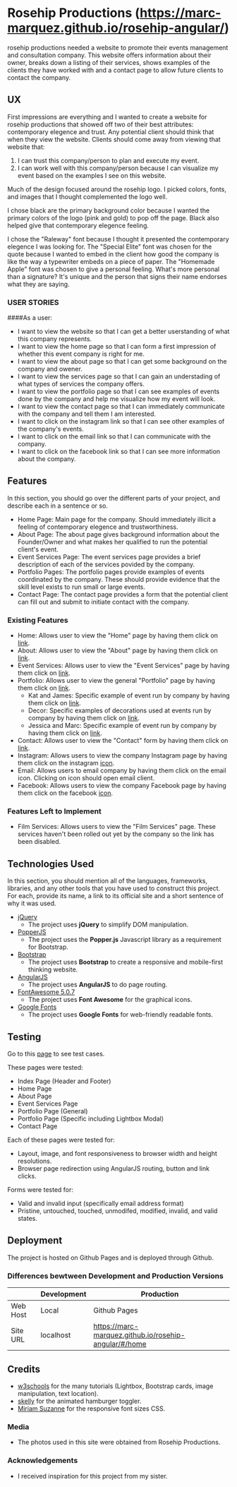 # Rosehip Productions (https://marc-marquez.github.io/rosehip-angular/)

rosehip productions needed a website to promote their events management and consultation company. This website offers information about their owner, breaks down a listing of their services, shows examples of the clients they have worked with and a contact page to allow future clients to contact the company.
 
## UX
 
First impressions are everything and I wanted to create a website for rosehip productions that showed off two of their best attributes: contemporary elegence and trust. Any potential client should think that when they view the website. Clients should come away from viewing that website that:

1. I can trust this company/person to plan and execute my event.
2. I can work well with this company/person because I can visualize my event based on the examples I see on this website.

Much of the design focused around the rosehip logo. I picked colors, fonts, and images that I thought complemented the logo well. 

I chose black are the primary background color because I wanted the primary colors of the logo (pink and gold) to pop off the page. Black also helped give that contemporary elegence feeling.

I chose the "Raleway" font because I thought it presented the contemporary elegence I was looking for. The "Special Elite" font was chosen for the quote because I wanted to embed in the client how good the company is like the way a typewriter embeds on a piece of paper. The "Homemade Apple" font was chosen to give a personal feeling. What's more personal than a signature? It's unique and the person that signs their name endorses what they are saying.

### USER STORIES

####As a user:
- I want to view the website so that I can get a better userstanding of what this company represents.
- I want to view the home page so that I can form a first impression of whether this event company is right for me.
- I want to view the about page so that I can get some background on the company and owener.
- I want to view the services page so that I can gain an understading of what types of services the company offers.
- I want to view the portfolio page so that I can see examples of events done by the company and help me visualize how my event will look.
- I want to view the contact page so that I can immediately communicate with the company and tell them I am interested.
- I want to click on the instagram link so that I can see other examples of the company's events.
- I want to click on the email link so that I can communicate with the company.
- I want to click on the facebook link so that I can see more information about the company.

## Features

In this section, you should go over the different parts of your project, and describe each in a sentence or so.

- Home Page: Main page for the company. Should immediately illicit a feeling of contemporary elegence and trustworthiness.
- About Page: The about page gives background information about the Founder/Owner and what makes her qualified to run the potential client's event.
- Event Services Page: The event services page provides a brief description of each of the services povided by the company.
- Portfolio Pages: The portfolio pages provide examples of events coordinated by the company. These should provide evidence that the skill level exists to run small or large events.
- Contact Page: The contact page provides a form that the potential client can fill out and submit to initiate contact with the company.
 
### Existing Features
- Home: Allows user to view the "Home" page by having them click on [link](https://marc-marquez.github.io/rosehip-angular/#/home).
- About: Allows user to view the "About" page by having them click on [link](https://marc-marquez.github.io/rosehip-angular/#/about).
- Event Services: Allows user to view the "Event Services" page by having them click on [link](https://marc-marquez.github.io/rosehip-angular/#/events).
- Portfolio: Allows user to view the general "Portfolio" page by having them click on [link](https://marc-marquez.github.io/rosehip-angular/#/portfolio).
	- Kat and James: Specific example of event run by company by having them click on [link](https://marc-marquez.github.io/rosehip-angular/#/kat-james).
	- Decor: Specific examples of decorations used at events run by company by having them click on [link](https://marc-marquez.github.io/rosehip-angular/#/event-decor).
	- Jessica and Marc: Specific example of event run by company by having them click on [link](https://marc-marquez.github.io/rosehip-angular/#/jess-marc).
- Contact: Allows user to view the "Contact" form by having them click on [link](https://marc-marquez.github.io/rosehip-angular/#/contact).
- Instagram: Allows users to view the company Instagram page by having them click on the instagram [icon](https://www.instagram.com/rosehipproductions/).
- Email: Allows users to email company by having them click on the email icon. Clicking on icon should open email client.
- Facebook: Allows users to view the company Facebook page by having them click on the facebook [icon](https://www.facebook.com/RoseHipProductions).


### Features Left to Implement
- Film Services: Allows users to view the "Film Services" page. These services haven't been rolled out yet by the company so the link has been disabled.

## Technologies Used

In this section, you should mention all of the languages, frameworks, libraries, and any other tools that you have used to construct this project. For each, provide its name, a link to its official site and a short sentence of why it was used.

- [jQuery](http://code.jquery.com/) 
	- The project uses **jQuery** to simplify DOM manipulation.
- [PopperJS](https://popper.js.org/)
	- The project uses the **Popper.js** Javascript library as a requirement for Bootstrap.
- [Bootstrap](https://getbootstrap.com/)
	- The project uses **Bootstrap** to create a responsive and mobile-first thinking website.
- [AngularJS](https://angular.io/)
	- The project uses **AngularJS** to do page routing.
- [FontAwesome 5.0.7](https://fontawesome.com/)
	- The project uses **Font Awesome** for the graphical icons.
- [Google Fonts](fonts.google.com)
	- The project uses **Google Fonts** for web-friendly readable fonts.    


## Testing

Go to this [page](https://docs.google.com/spreadsheets/d/18vqeqeFvVToHrCFkr4TTtSTixUJhG7vb8ipQ4wMm6U4/edit?usp=sharing) to see test cases.

These pages were tested:
- Index Page (Header and Footer)
- Home Page
- About Page
- Event Services Page
- Portfolio Page (General)
- Portfolio Page (Specific including Lightbox Modal)
- Contact Page

Each of these pages were tested for:
- Layout, image, and font responsiveness to browser width and height resolutions.
- Browser page redirection using AngularJS routing, button and link clicks.

Forms were tested for:
- Valid and invalid input (specifically email address format)
- Pristine, untouched, touched, unmodifed, modified, invalid, and valid states.

## Deployment

The project is hosted on Github Pages and is deployed through Github.

### Differences bewtween Development and Production Versions

|                                 | Development          | Production   |
| ------------                    | -----------          | ----------   |
| Web Host                        | Local                | Github Pages |
| Site URL                        | localhost            | https://marc-marquez.github.io/rosehip-angular/#/home |

## Credits

- [w3schools](https://www.w3schools.com/) for the many tutorials (Lightbox, Bootstrap cards, image manipulation, text location).
- [skelly](https://www.codeply.com/go/PkEufEnojF/bootstrap-4-navbar-animated-toggle-hamburger-close) for the animated hamburger toggler.
- [Miriam Suzanne](https://css-tricks.com/fun-viewport-units/) for the responsive font sizes CSS.

### Media
- The photos used in this site were obtained from Rosehip Productions.

### Acknowledgements

- I received inspiration for this project from my sister.
